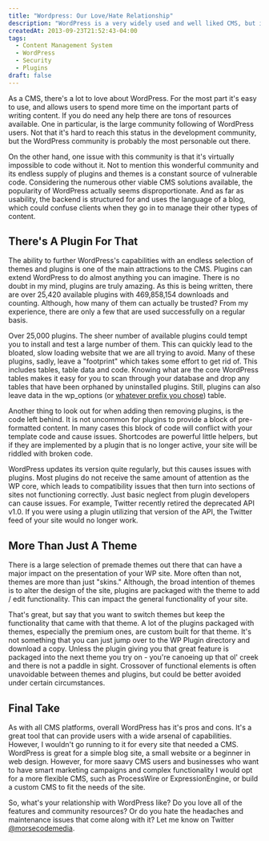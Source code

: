 ```yaml
---
title: "Wordpress: Our Love/Hate Relationship"
description: "WordPress is a very widely used and well liked CMS, but it also has its weaknesses. These are just a few of the things I love and hate about WordPress."
createdAt: 2013-09-23T21:52:43-04:00
tags:
  - Content Management System
  - WordPress
  - Security
  - Plugins
draft: false
---
```


As a CMS, there's a lot to love about WordPress. For the most part it's easy to use, and allows users to spend more time on the important parts of writing content. If you do need any help there are tons of resources available. One in particular, is the large community following of WordPress users. Not that it's hard to reach this status in the development community, but the WordPress community is probably the most personable out there.

On the other hand, one issue with this community is that it's virtually impossible to code without it. Not to mention this wonderful community and its endless supply of plugins and themes is a constant source of vulnerable code. Considering the numerous other viable CMS solutions available, the popularity of WordPress actually seems disproportionate. And as far as usability, the backend is structured for and uses the language of a blog, which could confuse clients when they go in to manage their other types of content.

## There's A Plugin For That

The ability to further WordPress's capabilities with an endless selection of themes and plugins is one of the main attractions to the CMS. Plugins can extend WordPress to do almost anything you can imagine. There is no doubt in my mind, plugins are truly amazing. As this is being written, there are over 25,420 available plugins with 469,858,154 downloads and counting. Although, how many of them can actually be trusted? From my experience, there are only a few that are used successfully on a regular basis.

Over 25,000 plugins. The sheer number of available plugins could tempt you to install and test a large number of them. This can quickly lead to the bloated, slow loading website that we are all trying to avoid. Many of these plugins, sadly, leave a "footprint" which takes some effort to get rid of. This includes tables, table data and code. Knowing what are the core WordPress tables makes it easy for you to scan through your database and drop any tables that have been orphaned by uninstalled plugins. Still, plugins can also leave data in the wp_options (or [whatever prefix you chose][cyrptoanalytic]) table.

Another thing to look out for when adding then removing plugins, is the code left behind. It is not uncommon for plugins to provide a block of pre-formatted content. In many cases this block of code will conflict with your template code and cause issues. Shortcodes are powerful little helpers, but if they are implemented by a plugin that is no longer active, your site will be riddled with broken code.

WordPress updates its version quite regularly, but this causes issues with plugins. Most plugins do not receive the same amount of attention as the WP core, which leads to compatibility issues that then turn into sections of sites not functioning correctly. Just basic neglect from plugin developers can cause issues. For example, Twitter recently retired the deprecated API v1.0. If you were using a plugin utilizing that version of the API, the Twitter feed of your site would no longer work.

## More Than Just A Theme

There is a large selection of premade themes out there that can have a major impact on the presentation of your WP site. More often than not, themes are more than just "skins." Although, the broad intention of themes is to alter the design of the site, plugins are packaged with the theme to add / edit functionality. This can impact the general functionality of your site.

That's great, but say that you want to switch themes but keep the functionality that came with that theme. A lot of the plugins packaged with themes, especially the premium ones, are custom built for that theme. It's not something that you can just jump over to the WP Plugin directory and download a copy. Unless the plugin giving you that great feature is packaged into the next theme you try on - you're canoeing up that ol' creek and there is not a paddle in sight. Crossover of functional elements is often unavoidable between themes and plugins, but could be better avoided under certain circumstances.

## Final Take

As with all CMS platforms, overall WordPress has it's pros and cons. It's a great tool that can provide users with a wide arsenal of capabilities. However, I wouldn't go running to it for every site that needed a CMS. WordPress is great for a simple blog site, a small website or a beginner in web design. However, for more saavy CMS users and businesses who want to have smart marketing campaigns and complex functionality I would opt for a more flexible CMS, such as ProcessWire or ExpressionEngine, or build a custom CMS to fit the needs of the site.

So, what's your relationship with WordPress like? Do you love all of the features and community resources? Or do you hate the headaches and maintenance issues that come along with it? Let me know on Twitter [@morsecodemedia][twacct].

  [twacct]: https://twitter.com/morsecodemedia "Follow @morsecodemedia on Twitter"
  [cyrptoanalytic]: https://blog.morsecodemedia.com/wordpress-security-tips-cryptanalytic-attacks/ "Here I offer some security tips for your WordPress sites"

